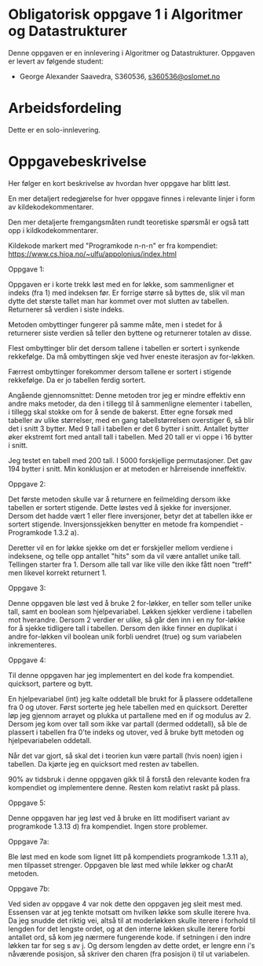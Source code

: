 # Obligatorisk oppgave 1 i Algoritmer og Datastrukturer

Denne oppgaven er en innlevering i Algoritmer og Datastrukturer. 
Oppgaven er levert av følgende student:
* George Alexander Saavedra, S360536, s360536@oslomet.no


# Arbeidsfordeling

Dette er en solo-innlevering.

# Oppgavebeskrivelse
Her følger en kort beskrivelse av hvordan hver oppgave har blitt løst.

En mer detaljert redegjørelse for hver oppgave finnes i relevante linjer i form av kildekodekommentarer.

Den mer detaljerte fremgangsmåten rundt teoretiske spørsmål er også tatt opp i kildkodekommentarer.

Kildekode markert med "Programkode n-n-n" er fra kompendiet: https://www.cs.hioa.no/~ulfu/appolonius/index.html

Oppgave 1:

Oppgaven er i korte trekk løst med en for løkke, som sammenligner et indeks (fra 1) med indeksen
før. Er forrige større så byttes de, slik vil man dytte det største tallet man har kommet over mot slutten
av tabellen. Returnerer så verdien i siste indeks.

Metoden ombyttinger fungerer på samme måte, men i stedet for å returnerer siste verdien så teller den byttene
og returnerer totalen av disse.

Flest ombyttinger blir det dersom tallene i tabellen er sortert i synkende rekkefølge.
Da må ombyttingen skje ved hver eneste iterasjon av for-løkken.

Færrest ombyttinger forekommer dersom tallene er sortert i stigende rekkefølge. Da er jo
tabellen ferdig sortert.

Angående gjennomsnittet:
Denne metoden tror jeg er mindre effektiv enn andre maks metoder, da den i tillegg til
å sammenligne elementer i tabellen, i tillegg skal stokke om for å sende de bakerst. Etter egne forsøk med tabeller av
ulike størrelser, med en gang tabellstørrelsen overstiger 6, så blir det i snitt 3 bytter.
Med 9 tall i tabellen er det 6 bytter i snitt. Antallet bytter øker ekstremt fort med antall tall i tabellen. Med 20
tall er vi oppe i 16 bytter i snitt. 

Jeg testet en tabell med 200 tall. I 5000 forskjellige permutasjoner. Det gav 194 bytter i snitt. Min konklusjon er at 
metoden er hårreisende inneffektiv.

Oppgave 2:

Det første metoden skulle var å returnere en feilmelding dersom ikke tabellen er sortert stigende.
Dette løstes ved å sjekke for inversjoner. Dersom det hadde vært 1 eller flere inversjoner, betyr det at tabellen ikke
er sortert stigende.
Inversjonssjekken benytter en metode fra kompendiet - Programkode 1.3.2 a).

Deretter vil en for løkke sjekke om det er forskjeller mellom verdiene i indeksene, og telle opp antallet "hits" som da
vil være antallet unike tall. Tellingen starter fra 1. Dersom alle tall var like ville den ikke fått noen "treff" men
likevel korrekt returnert 1.

Oppgave 3:

Denne oppgaven ble løst ved å bruke 2 for-løkker, en teller som teller unike tall, samt en boolean som hjelpevariabel.
Løkken sjekker verdiene i tabellen mot hverandre. Dersom 2 verdier er ulike, så går den inn i en ny for-løkke for å
sjekke tidligere tall i tabellen. Dersom den ikke finner en duplikat i andre for-løkken vil boolean unik forbli uendret (true)
og sum variabelen inkrementeres.

Oppgave 4:

Til denne oppgaven har jeg implementert en del kode fra kompendiet. quicksort, partere og bytt.

En hjelpevariabel (int) jeg kalte oddetall ble brukt for å plassere oddetallene fra 0 og utover. 
Først sorterte jeg hele tabellen med en quicksort. Deretter løp jeg gjennom arrayet og plukka ut partallene med en if og modulus av 2.
Dersom jeg kom over tall som ikke var partall (dermed oddetall), så ble de plassert i tabellen fra 0'te indeks og utover,
ved å bruke bytt metoden og hjelpevariabelen oddetall.

Når det var gjort, så skal det i teorien kun være partall (hvis noen) igjen i tabellen. Da kjørte jeg en quicksort med
resten av tabellen.

90% av tidsbruk i denne oppgaven gikk til å forstå den relevante koden fra kompendiet og implementere denne.
Resten kom relativt raskt på plass.

Oppgave 5:

Denne oppgaven har jeg løst ved å bruke en litt modifisert variant av programkode 1.3.13 d) fra kompendiet.
Ingen store problemer.

Oppgave 7a:

Ble løst med en kode som lignet litt på kompendiets programkode 1.3.11 a), men tilpasset strenger.
Oppgaven ble løst med while løkker og charAt metoden.

Oppgave 7b:

Ved siden av oppgave 4 var nok dette den oppgaven jeg sleit mest med. Essensen var at jeg tenkte motsatt om hvilken
løkke som skulle iterere hva. Da jeg snudde det riktig vei, altså til at moderløkken skulle iterere i forhold til lengden
for det lengste ordet, og at den interne løkken skulle iterere forbi antallet ord, så kom jeg nærmere fungerende kode.
if setningen i den indre løkken tar for seg s av j. Og dersom lengden av dette ordet, er lengre enn i's nåværende posisjon,
så skriver den charen (fra posisjon i) til ut variabelen.